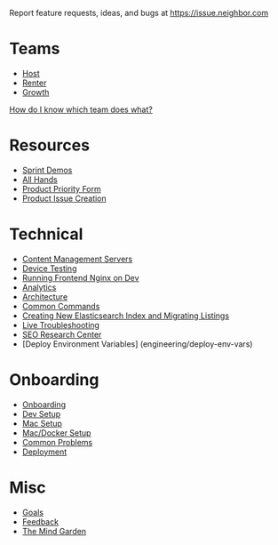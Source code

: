<!-- TITLE: Engineering -->
<!-- SUBTITLE: Product Central -->

Report feature requests, ideas, and bugs at <a href="http://issue.neighbor.com" target="_blank">https://issue.neighbor.com</a>

# Teams
* [Host](/engineering/host)
* [Renter](/engineering/renter)
* [Growth](/engineering/growth)

[How do I know which team does what?](/engineering/team-responsibilities)

# Resources
* [Sprint Demos](https://drive.google.com/drive/u/0/folders/15fenDgmGBndgrUGfFHVeFuERMVXzQP-v)
* [All Hands](https://drive.google.com/drive/u/0/folders/1kWfPqNGWZjd1_F6iwi3xmrRbkTtB2Z7e)
* [Product Priority Form](https://forms.gle/cHaBwj7MWGXXsnos9)
* [Product Issue Creation](http://issue.storewithneighbor.com)

# Technical
* [Content Management Servers](/engineering/content-management-servers)
* [Device Testing](/engineering/device-testing)
* [Running Frontend Nginx on Dev](/engineering/frontend-nginx)
* [Analytics](/engineering/analytics)
* [Architecture](/engineering/architecture)
* [Common Commands](/engineering/common-commands)
* [Creating New Elasticsearch Index and Migrating Listings](/engineering/creating-new-elastic-search-index)
* [Live Troubleshooting](engineering/live-troubleshooting)
* [SEO Research Center](https://drive.google.com/drive/u/0/folders/1dVUIEQbZPohrl7ebrT_K-nqavSoiOuJn)
* [Deploy Environment Variables] (engineering/deploy-env-vars)
# Onboarding

* [Onboarding](/engineering/onboarding)
* [Dev Setup](/engineering/devsetup)
* [Mac Setup](/engineering/macsetup)
* [Mac/Docker Setup](/engineering/macdocker)
* [Common Problems](/engineering/common-problems)
* [Deployment](/engineering/deployment)

# Misc

* [Goals](/engineering/goals)
* [Feedback](/enginering/feedback)
* [The Mind Garden](/engineering/the-mind-garden)
